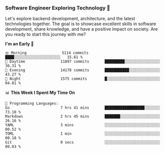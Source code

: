 ### Software Engineer Exploring Technology 🚀 

Let's explore backend development, architecture, and the latest technologies together. The goal is to showcase excellent skills in software development, share knowledge, and have a positive impact on society. Are you ready to start this journey with me?

<!--START_SECTION:waka-->
**I'm an Early 🐤** 

```text
🌞 Morning                5114 commits        ████░░░░░░░░░░░░░░░░░░░░░   15.61 % 
🌆 Daytime                11897 commits       █████████░░░░░░░░░░░░░░░░   36.31 % 
🌃 Evening                14178 commits       ███████████░░░░░░░░░░░░░░   43.27 % 
🌙 Night                  1575 commits        █░░░░░░░░░░░░░░░░░░░░░░░░   04.81 % 
```


📊 **This Week I Spent My Time On** 

```text
💬 Programming Languages: 
Go                       7 hrs 41 mins       ██████████████████░░░░░░░   73.10 % 
Markdown                 2 hrs 45 mins       ███████░░░░░░░░░░░░░░░░░░   26.16 % 
YAML                     3 mins              ░░░░░░░░░░░░░░░░░░░░░░░░░   00.52 % 
TOML                     1 min               ░░░░░░░░░░░░░░░░░░░░░░░░░   00.18 % 
Git                      0 secs              ░░░░░░░░░░░░░░░░░░░░░░░░░   00.03 % 
```


<!--END_SECTION:waka-->
